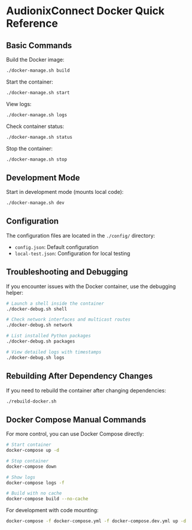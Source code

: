 # AudionixConnect Docker Quick Reference

## Basic Commands

Build the Docker image:

```bash
./docker-manage.sh build
```

Start the container:

```bash
./docker-manage.sh start
```

View logs:

```bash
./docker-manage.sh logs
```

Check container status:

```bash
./docker-manage.sh status
```

Stop the container:

```bash
./docker-manage.sh stop
```

## Development Mode

Start in development mode (mounts local code):

```bash
./docker-manage.sh dev
```

## Configuration

The configuration files are located in the `./config/` directory:

- `config.json`: Default configuration
- `local-test.json`: Configuration for local testing

## Troubleshooting and Debugging

If you encounter issues with the Docker container, use the debugging helper:

```bash
# Launch a shell inside the container
./docker-debug.sh shell

# Check network interfaces and multicast routes
./docker-debug.sh network

# List installed Python packages
./docker-debug.sh packages

# View detailed logs with timestamps
./docker-debug.sh logs
```

## Rebuilding After Dependency Changes

If you need to rebuild the container after changing dependencies:

```bash
./rebuild-docker.sh
```

## Docker Compose Manual Commands

For more control, you can use Docker Compose directly:

```bash
# Start container
docker-compose up -d

# Stop container
docker-compose down

# Show logs
docker-compose logs -f

# Build with no cache
docker-compose build --no-cache
```

For development with code mounting:

```bash
docker-compose -f docker-compose.yml -f docker-compose.dev.yml up -d
```
